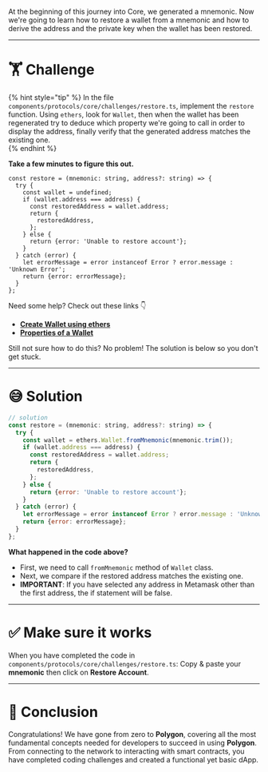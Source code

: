 At the beginning of this journey into Core, we generated a mnemonic. Now we're going to learn how to restore a wallet from a mnemonic and how to derive the address and the private key when the wallet has been restored.

---

# 🏋️ Challenge

{% hint style="tip" %}
In the file `components/protocols/core/challenges/restore.ts`, implement the `restore` function. Using `ethers`, look for `Wallet`, then when the wallet has been regenerated try to deduce which property we're going to call in order to display the address, finally verify that the generated address matches the existing one.  
{% endhint %}

**Take a few minutes to figure this out.**

```tsx
const restore = (mnemonic: string, address?: string) => {
  try {
    const wallet = undefined;
    if (wallet.address === address) {
      const restoredAddress = wallet.address;
      return {
        restoredAddress,
      };
    } else {
      return {error: 'Unable to restore account'};
    }
  } catch (error) {
    let errorMessage = error instanceof Error ? error.message : 'Unknown Error';
    return {error: errorMessage};
  }
};
```

Need some help? Check out these links 👇

- [**Create Wallet using ethers**](https://docs.ethers.io/v5/api/signer/#Wallet)
- [**Properties of a Wallet**](https://docs.ethers.io/v5/api/signer/#Wallet--properties)

Still not sure how to do this? No problem! The solution is below so you don't get stuck.

---

# 😅 Solution

```javascript
// solution
const restore = (mnemonic: string, address?: string) => {
  try {
    const wallet = ethers.Wallet.fromMnemonic(mnemonic.trim());
    if (wallet.address === address) {
      const restoredAddress = wallet.address;
      return {
        restoredAddress,
      };
    } else {
      return {error: 'Unable to restore account'};
    }
  } catch (error) {
    let errorMessage = error instanceof Error ? error.message : 'Unknown Error';
    return {error: errorMessage};
  }
};
```

**What happened in the code above?**

- First, we need to call `fromMnemonic` method of `Wallet` class.
- Next, we compare if the restored address matches the existing one.
- **IMPORTANT**: If you have selected any address in Metamask other than the first address, the if statement will be false.

---

# ✅ Make sure it works

When you have completed the code in `components/protocols/core/challenges/restore.ts`: Copy & paste your **mnemonic** then click on **Restore Account**.

---

# 🏁 Conclusion

Congratulations! We have gone from zero to **Polygon**, covering all the most fundamental concepts needed for developers to succeed in using **Polygon**. From connecting to the network to interacting with smart contracts, you have completed coding challenges and created a functional yet basic dApp.
